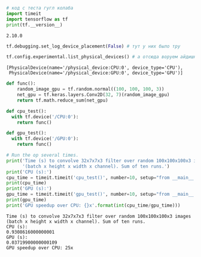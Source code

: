 ```python
# код с теста гугл колаба
import timeit
import tensorflow as tf
print(tf.__version__)
```

    2.10.0
    


```python
tf.debugging.set_log_device_placement(False) # тут у них было тру
```


```python
tf.config.experimental.list_physical_devices() # а отсюда воруем айдишник в функцию
```




    [PhysicalDevice(name='/physical_device:CPU:0', device_type='CPU'),
     PhysicalDevice(name='/physical_device:GPU:0', device_type='GPU')]




```python
def func():
    random_image_gpu = tf.random.normal((100, 100, 100, 3))
    net_gpu = tf.keras.layers.Conv2D(32, 7)(random_image_gpu)
    return tf.math.reduce_sum(net_gpu)
```


```python
def cpu_test():
  with tf.device('/CPU:0'):
    return func()

def gpu_test():
  with tf.device('/GPU:0'):
    return func() 
```


```python
# Run the op several times.
print('Time (s) to convolve 32x7x7x3 filter over random 100x100x100x3 images '
      '(batch x height x width x channel). Sum of ten runs.')
print('CPU (s):')
cpu_time = timeit.timeit('cpu_test()', number=10, setup="from __main__ import cpu_test")
print(cpu_time)
print('GPU (s):')
gpu_time = timeit.timeit('gpu_test()', number=10, setup="from __main__ import gpu_test")
print(gpu_time)
print('GPU speedup over CPU: {}x'.format(int(cpu_time/gpu_time)))
```

    Time (s) to convolve 32x7x7x3 filter over random 100x100x100x3 images (batch x height x width x channel). Sum of ten runs.
    CPU (s):
    0.9308616000000001
    GPU (s):
    0.03719900000000109
    GPU speedup over CPU: 25x
    
